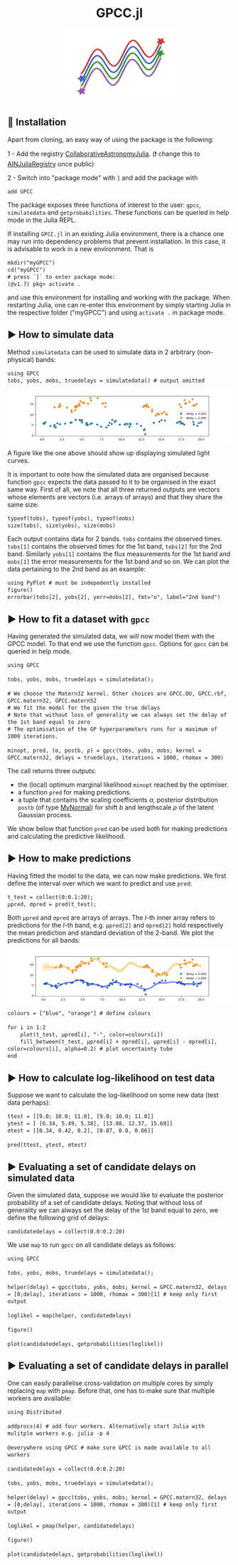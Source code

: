 
<h1 align="center">GPCC.jl</h1>
<p align="center">
  <img width="253" height="165" src=logo.png>
</p>





## 💾 Installation

Apart from cloning, an easy way of using the package is the following:

1 - Add the registry [CollaborativeAstronomyJulia](https://github.com/ngiann/CollaborativeAstronomyJulia). (❗ change this to [AINJuliaRegistry](https://github.com/HITS-AIN/AINJuliaRegistry) once public)

2 - Switch into "package mode" with ```]``` and add the package with
```
add GPCC
```

The package exposes three functions of interest to the user: `gpcc`, `simulatedata` and `getprobabilities`.
These functions can be queried in help mode in the Julia REPL. 

If installing `GPCC.jl` in an existing Julia environment, there is a chance one may run into dependency problems that prevent installation. In this case, it is advisable to work in a new environment. That is

```
mkdir("myGPCC")
cd("myGPCC")
# press `]` to enter package mode:
(@v1.7) pkg> activate .
```
and use this environment for installing and working with the package.
When restarting Julia, one can re-enter this environment by simply starting Julia in the respective folder ("myGPCC") and using `activate .` in package mode.



## ▶ How to simulate data

Method `simulatedata` can be used to simulate data in 2 arbitrary (non-physical) bands:
```
using GPCC
tobs, yobs, σobs, truedelays = simulatedata() # output omitted
```

<p align="center">
  <img src=simulateddata.png>
</p>

A figure like the one above should show up displaying simulated light curves.

It is important to note how the simulated data are organised because function `gpcc` expects the data passed to it to be organised in the exact same way.
First of all, we note that all three returned outputs are vectors whose elements are vectors (i.e. arrays of arrays) and  that they share the same size:
```
typeof(tobs), typeof(yobs), typeof(σobs) 
size(tobs), size(yobs), size(σobs)
```
Each output contains data for 2 bands.
`tobs` contains the observed times. `tobs[1]` contains the observed times for the 1st band, `tobs[2]` for the 2nd band.
Similarly `yobs[1]` contains the flux measurements for the 1st band and `σobs[1]` the error measurements for the 1st band and so on.
We can plot the data pertaining to the 2nd band as an example:

```
using PyPlot # must be indepedently installed
figure()
errorbar(tobs[2], yobs[2], yerr=σobs[2], fmt="o", label="2nd band")
```



## ▶ How to fit a dataset with `gpcc`

Having generated the simulated data, we will now model them with the GPCC model. To that end we use the function `gpcc`. Options for `gpcc` can be queried in help mode.

```
using GPCC

tobs, yobs, σobs, truedelays = simulatedata();

# We choose the Matern32 kernel. Other choices are GPCC.OU, GPCC.rbf, GPCC.matern32, GPCC.matern52
# We fit the model for the given the true delays 
# Note that without loss of generality we can always set the delay of the 1st band equal to zero
# The optimisation of the GP hyperparameters runs for a maximum of 1000 iterations.

minopt, pred, (α, postb, ρ) = gpcc(tobs, yobs, σobs; kernel = GPCC.matern32, delays = truedelays, iterations = 1000, rhomax = 300)
```
The call returns three outputs:
- the (local) optimum marginal likelihood `minopt` reached by the optimiser.
- a function `pred` for making predictions.
- a tuple that contains the scaling coefficients $\alpha$, posterior distribution `postb` (of type [MvNormal](https://juliastats.org/Distributions.jl/stable/multivariate/#Distributions.MvNormal)) for shift $b$  and lengthscale $\rho$ of the latent Gaussian process.

We show below that function `pred` can be used both for making predictions and calculating the predictive likelihood.

## ▶ How to make predictions

Having fitted the model to the data, we can now make predictions. We first define the interval over which we want to predict and use `pred`:
```
t_test = collect(0:0.1:20);
μpred, σpred = pred(t_test);
```

Both `μpred` and `σpred` are arrays of arrays. The $l$-th inner array refers to predictions for the $l$-th band, e.g. `μpred[2]` and `σpred[2]` hold respectively the mean prediction and standard deviation of the $2$-band. We plot the predictions for all bands:


<p align="center">
  <img src=simulateddata_predictions.png>
</p>

```
colours = ["blue", "orange"] # define colours

for i in 1:2
    plot(t_test, μpred[i], "-", color=colours[i])
    fill_between(t_test, μpred[i] + σpred[i], μpred[i] - σpred[i], color=colours[i], alpha=0.2) # plot uncertainty tube
end

```




## ▶ How to calculate log-likelihood on test data

Suppose we want to calculate the log-likelihood on some new data (test data perhaps):
```
ttest = [[9.0; 10.0; 11.0], [9.0; 10.0; 11.0]]
ytest = [ [6.34, 5.49, 5.38], [13.08, 12.37, 15.69]]
σtest = [[0.34, 0.42, 0.2], [0.87, 0.8, 0.66]]

pred(ttest, ytest, σtest)
```

## ▶ Evaluating a set of candidate delays on simulated data

Given the simulated data, suppose we would like to evaluate the posterior probability of a set of candidate delays.
Noting that without loss of generality we can always set the delay of the 1st band equal to zero, we define the following grid of delays:
```
candidatedelays = collect(0.0:0.2:20)
```

We use `map` to run `gpcc` on all candidate delays as follows:
```
using GPCC

tobs, yobs, σobs, truedelays = simulatedata();

helper(delay) = gpcc(tobs, yobs, σobs; kernel = GPCC.matern32, delays = [0;delay], iterations = 1000, rhomax = 300)[1] # keep only first output

loglikel = map(helper, candidatedelays)

figure()

plot(candidatedelays, getprobabilities(loglikel))
```

## ▶ Evaluating a set of candidate delays in parallel

One can easily parallelise cross-validation on multiple cores by simply replacing `map` with `pmap`. Before that, one has to make sure that multiple workers are available:
```
using Distributed

addprocs(4) # add four workers. Alternatively start Julia with mulitple workers e.g. julia -p 4

@everywhere using GPCC # make sure GPCC is made available to all workers

candidatedelays = collect(0.0:0.2:20)

tobs, yobs, σobs, truedelays = simulatedata();

helper(delay) = gpcc(tobs, yobs, σobs; kernel = GPCC.matern32, delays = [0;delay], iterations = 1000, rhomax = 300)[1] # keep only first output

loglikel = pmap(helper, candidatedelays)

figure()

plot(candidatedelays, getprobabilities(loglikel))
```




<!---

## ▶ How to decide between candidate delays using `performcv`

Suppose we did not know what the true delays characterising the simulated light curves were.
In this case we would propose a few candidate delays, like e.g.
```
candidatedelays = 0.0:0.1:5.0
```
and subject them to $5$-fold cross-validation as follows:
```
cvresults = map(candidatedelays) do d
  performcv(tobs, yobs, σobs; kernel =  GPCC.matern32, delays = [0;d], iterations = 1000, numberoffolds = 5)
end
```

We obtain approximate posterior probabilities with:
```
post = getprobabilities(cvresults)
figure()
plot(candidatedelays, post, "o-"); xlabel("delays"); ylabel("prob") # PyPlot must be imported
```

<p align="center">
  <img src=delay_vs_prob.png>
</p>


## ▶ How to use `performcv` on multiple cores

One can easily parallelise cross-validation on multiple cores by simply replacing `map` with `pmap`. Before that, one has to make sure that multiple workers are available:
```
using Distributed
addprocs(2) # add two workers. Alternatively start Julia with mulitple workers e.g. julia -p 2
@everywhere using GPCC # make sure GPCC is made available to all workers

cvresults2 = pmap(candidatedelays) do d
  performcv(tobs, yobs, σobs; kernel = GPCC.matern32, delays = [0;d], iterations = 1000, numberoffolds = 5)
end

post2 = getprobabilities(cvresults2)


# Check that the results are approximately the same.
# Note that results will not be exactly identical as the code does not guarantee
# that the same random seeds are used both in parallel and single worker mode
all(post .≈ post2)
```
-->
